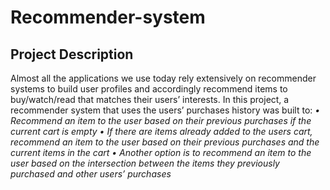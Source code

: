 # Recommender-system

## Project Description

Almost all the applications we use today rely extensively on recommender systems to build user profiles and accordingly recommend items to buy/watch/read that matches their users’ interests.
In this project, a recommender system that uses the users’ purchases history was built to:
*• Recommend an item to the user based on their previous purchases if the current cart is empty
• If there are items already added to the users cart, recommend an item to the user based on their
previous purchases and the current items in the cart
• Another option is to recommend an item to the user based on the intersection between the items
they previously purchased and other users’ purchases*
